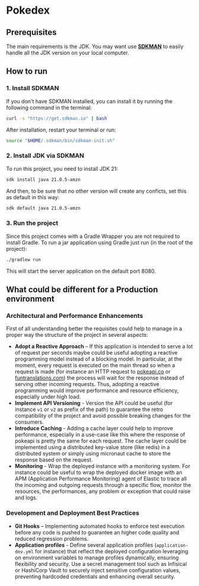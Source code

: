 # Pokedex

## Prerequisites

The main requirements is the JDK. You may want use [**SDKMAN**](https://sdkman.io/) to easily handle all the JDK version on your local computer.

## How to run

### 1. Install SDKMAN

If you don't have SDKMAN installed, you can install it by running the following command in the terminal:

```bash
curl -s "https://get.sdkman.io" | bash
```

After installation, restart your terminal or run:

```bash
source "$HOME/.sdkman/bin/sdkman-init.sh"
```

### 2. Install JDK via SDKMAN

To run this project, you need to install JDK 21:

```bash
sdk install java 21.0.5-amzn 
```

And then, to be sure that no other version will create any conficts, set this as default in this way:

```bash
sdk default java 21.0.5-amzn
```

### 3. Run the project

Since this project comes with a Gradle Wrapper you are not required to install Gradle. To run a jar application using Gradle just run (in the root of the project):

```bash
./gradlew run
```

This will start the server application on the default port 8080.

## What could be different for a Production environment

### Architectural and Performance Enhancements

First of all understanding better the requisites could help to manage in a proper way the structure of the project in several aspects:
* **Adopt a Reactive Approach** – If this application is intended to serve a lot of request per seconds maybe could be useful adopting a reactive programming model instead of a blocking model. In particular, at the moment, every request is executed on the main thread so when a request is made (for instance an HTTP request to [pokeapi.co](https://pokeapi.co) or [funtranslations.com](https://funtranslations.com)) the process will wait for the response instead of serving other incoming requests. Thus, adopting a reactive programming would improve performance and resource efficiency, especially under high load.
* **Implement API Versioning** - Version the API could be useful (for instance `v1` or `v2` as prefix of the path) to guarantee the retro compatibility of the project and avoid possible breaking changes for the consumers.
* **Introduce Caching** - Adding a cache layer could help to improve performance, especially in a use-case like this where the response of pokeapi is pretty the same for each request. The cache layer could be implemented using a distributed key-value store (like redis) in a distributed system or simply using micronaut cache to store the response based on the request.
* **Monitoring** - Wrap the deployed instance with a monitoring system. For instance could be useful to wrap the deployed docker image with an APM (Application Performance Monitoring) agent of Elastic to trace all the incoming and outgoing requests through a specific flow, monitor the resources, the performances, any problem or exception that could raise and logs.

### Development and Deployment Best Practices

* **Git Hooks** – Implementing automated hooks to enforce test execution before any code is pushed to guarantee an higher code quality and reduced regression problems.
* **Application profiles** - Define several application profiles (`application-dev.yml` for instance) that reflect the deployed configuration leveraging on environment variables to manage profiles dynamically, ensuring flexibility and security. Use a secret management tool such as Infisical or HashiCorp Vault to securely inject sensitive configuration values, preventing hardcoded credentials and enhancing overall security.
